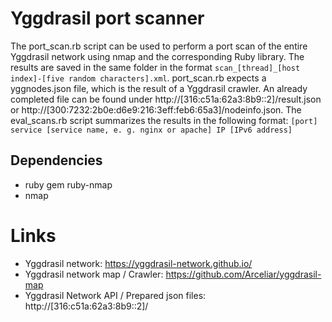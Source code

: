 # Yggdrasil port scanner
The port_scan.rb script can be used to perform a port scan of the entire Yggdrasil network using nmap and the corresponding Ruby library. The results are saved in the same folder in the format `scan_[thread]_[host index]-[five random characters].xml`.
port_scan.rb expects a yggnodes.json file, which is the result of a Yggdrasil crawler. An already completed file can be found under http://[316:c51a:62a3:8b9::2]/result.json or http://[300:7232:2b0e:d6e9:216:3eff:feb6:65a3]/nodeinfo.json.
The eval_scans.rb script summarizes the results in the following format: `[port] service [service name, e. g. nginx or apache] IP [IPv6 address]`

## Dependencies
- ruby gem ruby-nmap
- nmap

# Links
- Yggdrasil network: https://yggdrasil-network.github.io/
- Yggdrasil network map / Crawler: https://github.com/Arceliar/yggdrasil-map
-  Yggdrasil Network API  / Prepared json files: http://[316:c51a:62a3:8b9::2]/

